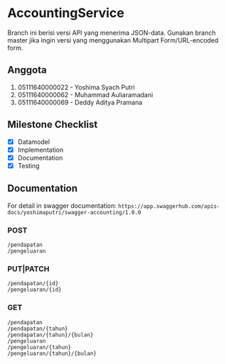 # AccountingService

Branch ini berisi versi API yang menerima JSON-data. Gunakan branch master jika ingin versi yang menggunakan Multipart Form/URL-encoded form.

## Anggota

1. 05111640000022 - Yoshima Syach Putri
2. 05111640000062 - Muhammad Auliaramadani
3. 05111640000069 - Deddy Aditya Pramana

## Milestone Checklist

- [x] Datamodel
- [x] Implementation
- [x] Documentation
- [x] Testing

## Documentation

For detail in swagger documentation: 
`https://app.swaggerhub.com/apis-docs/yoshimaputri/swagger-accounting/1.0.0`

### POST
```
/pendapatan
/pengeluaran
```
### PUT|PATCH
```
/pendapatan/{id}
/pengeluaran/{id}
```
### GET
```
/pendapatan
/pendapatan/{tahun}
/pendapatan/{tahun}/{bulan}
/pengeluaran
/pengeluaran/{tahun}
/pengeluaran/{tahun}/{bulan}
```